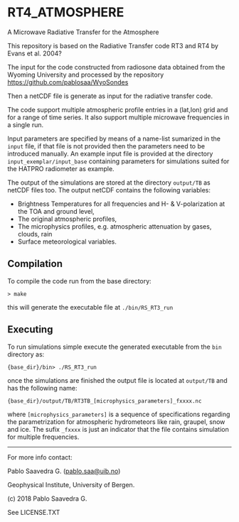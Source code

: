 # RT4_ATMOSPHERE

A Microwave Radiative Transfer for the Atmosphere

This repository is based on the Radiative Transfer code RT3 and RT4 by Evans et al. 2004?

The input for the code constructed from radiosone data obtained from the Wyoming University and processed by the repository https://github.com/pablosaa/WyoSondes

Then a netCDF file is generate as input for the radiative transfer code.

The code support multiple atmospheric profile entries in a (lat,lon) grid and for a range of time series. It also support multiple microwave frequencies in a single run.

Input parameters are specified by means of a name-list sumarized in the ``input`` file, if that file is not provided then the parameters need to be introduced manually. An example input file is provided at the directory ``input_exemplar/input_base`` containing parameters for simulations suited for the HATPRO radiometer as example. 

The output of the simulations are stored at the directory ``output/TB`` as netCDF files too. The output netCDF contains the following variables:
* Brightness Temperatures for all frequencies and H- & V-polarization at the TOA and ground level,
* The original atmospheric profiles,
* The microphysics profiles, e.g. atmospheric attenuation by gases, clouds, rain
* Surface meteorological variables.

## Compilation
To compile the code run from the base directory: 
  
    > make
  
this will generate the executable file at ``./bin/RS_RT3_run``

## Executing
To run simulations simple execute the generated executable from the ``bin`` directory as:

    {base_dir}/bin> ./RS_RT3_run
  
once the simulations are finished the output file is located at ``output/TB`` and has the following name:
    
    {base_dir}/output/TB/RT3TB_[microphysics_parameters]_fxxxx.nc
  
where ``[microphysics_parameters]`` is a sequence of specifications regarding the parametrization for atmospheric hydrometeors like rain, graupel, snow and ice. The sufix ``_fxxxx`` is just an indicator that the file contains simulation for multiple frequencies.


---
For more info contact:

Pablo Saavedra G. (pablo.saa@uib.no)

Geophysical Institute, University of Bergen.

(c) 2018 Pablo Saavedra G.

See LICENSE.TXT
